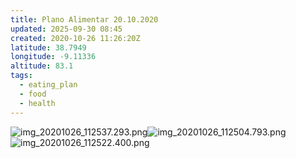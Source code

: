 ```yaml
---
title: Plano Alimentar 20.10.2020
updated: 2025-09-30 08:45
created: 2020-10-26 11:26:20Z
latitude: 38.7949
longitude: -9.11336
altitude: 83.1
tags:
  - eating_plan
  - food
  - health
---
```


![img_20201026_112537.293.png](../../_resources/img_20201026_112537.293.png)![img_20201026_112504.793.png](../../_resources/img_20201026_112504.793.png)![img_20201026_112522.400.png](img_20201026_112522.400.png)